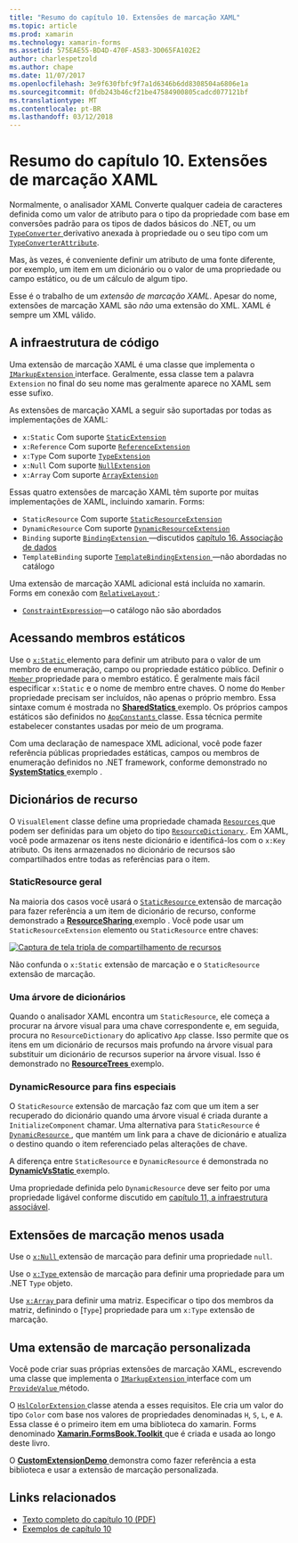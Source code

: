 ```yaml
---
title: "Resumo do capítulo 10. Extensões de marcação XAML"
ms.topic: article
ms.prod: xamarin
ms.technology: xamarin-forms
ms.assetid: 575EAE55-BD4D-470F-A583-3D065FA102E2
author: charlespetzold
ms.author: chape
ms.date: 11/07/2017
ms.openlocfilehash: 3e9f630fbfc9f7a1d6346b6dd8308504a6806e1a
ms.sourcegitcommit: 0fdb243b46cf21be47584900805cadcd077121bf
ms.translationtype: MT
ms.contentlocale: pt-BR
ms.lasthandoff: 03/12/2018
---
```

# <a name="summary-of-chapter-10-xaml-markup-extensions"></a>Resumo do capítulo 10. Extensões de marcação XAML

Normalmente, o analisador XAML Converte qualquer cadeia de caracteres definida como um valor de atributo para o tipo da propriedade com base em conversões padrão para os tipos de dados básicos do .NET, ou um [ `TypeConverter` ](https://developer.xamarin.com/api/type/Xamarin.Forms.TypeConverter/) derivativo anexada à propriedade ou o seu tipo com um [`TypeConverterAttribute`](https://developer.xamarin.com/api/type/Xamarin.Forms.TypeConverterAttribute/).

Mas, às vezes, é conveniente definir um atributo de uma fonte diferente, por exemplo, um item em um dicionário ou o valor de uma propriedade ou campo estático, ou de um cálculo de algum tipo.

Esse é o trabalho de um *extensão de marcação XAML*. Apesar do nome, extensões de marcação XAML são *não* uma extensão do XML. XAML é sempre um XML válido.

## <a name="the-code-infrastructure"></a>A infraestrutura de código

Uma extensão de marcação XAML é uma classe que implementa o [ `IMarkupExtension` ](https://developer.xamarin.com/api/type/Xamarin.Forms.Xaml.IMarkupExtension/) interface. Geralmente, essa classe tem a palavra `Extension` no final do seu nome mas geralmente aparece no XAML sem esse sufixo.

As extensões de marcação XAML a seguir são suportadas por todas as implementações de XAML:

- `x:Static` Com suporte [`StaticExtension`](https://developer.xamarin.com/api/type/Xamarin.Forms.Xaml.StaticExtension/)
- `x:Reference` Com suporte [`ReferenceExtension`](https://developer.xamarin.com/api/type/Xamarin.Forms.Xaml.ReferenceExtension/)
- `x:Type` Com suporte [`TypeExtension`](https://developer.xamarin.com/api/type/Xamarin.Forms.Xaml.TypeExtension/)
- `x:Null` Com suporte [`NullExtension`](https://developer.xamarin.com/api/type/Xamarin.Forms.Xaml.NullExtension/)
- `x:Array` Com suporte [`ArrayExtension`](https://developer.xamarin.com/api/type/Xamarin.Forms.Xaml.ArrayExtension/)

Essas quatro extensões de marcação XAML têm suporte por muitas implementações de XAML, incluindo xamarin. Forms:

- `StaticResource` Com suporte [`StaticResourceExtension`](https://developer.xamarin.com/api/type/Xamarin.Forms.Xaml.StaticResourceExtension/)
- `DynamicResource` Com suporte [`DynamicResourceExtension`](https://developer.xamarin.com/api/type/Xamarin.Forms.Xaml.DynamicResourceExtension/)
- `Binding` suporte [ `BindingExtension` ](https://developer.xamarin.com/api/type/Xamarin.Forms.Xaml.BindingExtension/) &mdash;discutidos [capítulo 16. Associação de dados](#chapter16)
- `TemplateBinding` suporte [ `TemplateBindingExtension` ](https://developer.xamarin.com/api/type/Xamarin.Forms.Xaml.TemplateBindingExtension/) &mdash;não abordadas no catálogo

Uma extensão de marcação XAML adicional está incluída no xamarin. Forms em conexão com [ `RelativeLayout` ](https://developer.xamarin.com/api/type/Xamarin.Forms.RelativeLayout/):

- [`ConstraintExpression`](https://developer.xamarin.com/api/type/Xamarin.Forms.ConstraintExpression/)&mdash;o catálogo não são abordados

## <a name="accessing-static-members"></a>Acessando membros estáticos

Use o [ `x:Static` ](https://developer.xamarin.com/api/type/Xamarin.Forms.Xaml.StaticExtension/) elemento para definir um atributo para o valor de um membro de enumeração, campo ou propriedade estático público. Definir o [ `Member` ](https://developer.xamarin.com/api/property/Xamarin.Forms.Xaml.StaticExtension.Member/) propriedade para o membro estático. É geralmente mais fácil especificar `x:Static` e o nome de membro entre chaves. O nome do `Member` propriedade precisam ser incluídos, não apenas o próprio membro. Essa sintaxe comum é mostrada no [ **SharedStatics** ](https://github.com/xamarin/xamarin-forms-book-samples/tree/master/Chapter10/SharedStatics) exemplo. Os próprios campos estáticos são definidos no [ `AppConstants` ](https://github.com/xamarin/xamarin-forms-book-samples/blob/master/Chapter10/SharedStatics/SharedStatics/SharedStatics/AppConstants.cs) classe. Essa técnica permite estabelecer constantes usadas por meio de um programa.

Com uma declaração de namespace XML adicional, você pode fazer referência públicas propriedades estáticas, campos ou membros de enumeração definidos no .NET framework, conforme demonstrado no [ **SystemStatics** ](https://github.com/xamarin/xamarin-forms-book-samples/tree/master/Chapter10/SystemStatics) exemplo .

## <a name="resource-dictionaries"></a>Dicionários de recurso

O `VisualElement` classe define uma propriedade chamada [ `Resources` ](https://developer.xamarin.com/api/property/Xamarin.Forms.VisualElement.Resources/) que podem ser definidas para um objeto do tipo [ `ResourceDictionary` ](https://developer.xamarin.com/api/type/Xamarin.Forms.ResourceDictionary/). Em XAML, você pode armazenar os itens neste dicionário e identificá-los com o `x:Key` atributo. Os itens armazenados no dicionário de recursos são compartilhados entre todas as referências para o item.

### <a name="staticresource-for-most-purposes"></a>StaticResource geral

Na maioria dos casos você usará o [ `StaticResource` ](https://developer.xamarin.com/api/type/Xamarin.Forms.Xaml.StaticResourceExtension/) extensão de marcação para fazer referência a um item de dicionário de recurso, conforme demonstrado a [ **ResourceSharing** ](https://github.com/xamarin/xamarin-forms-book-samples/tree/master/Chapter10/ResourceSharing) exemplo . Você pode usar um `StaticResourceExtension` elemento ou `StaticResource` entre chaves:

[![Captura de tela tripla de compartilhamento de recursos](images/ch10fg03-small.png "compartilhamento de recursos")](images/ch10fg03-large.png#lightbox "compartilhamento de recursos")

Não confunda o `x:Static` extensão de marcação e o `StaticResource` extensão de marcação.

### <a name="a-tree-of-dictionaries"></a>Uma árvore de dicionários

Quando o analisador XAML encontra um `StaticResource`, ele começa a procurar na árvore visual para uma chave correspondente e, em seguida, procura no `ResourceDictionary` do aplicativo `App` classe. Isso permite que os itens em um dicionário de recursos mais profundo na árvore visual para substituir um dicionário de recursos superior na árvore visual. Isso é demonstrado no [ **ResourceTrees** ](https://github.com/xamarin/xamarin-forms-book-samples/tree/master/Chapter10/ResourceTrees) exemplo.

### <a name="dynamicresource-for-special-purposes"></a>DynamicResource para fins especiais

O `StaticResource` extensão de marcação faz com que um item a ser recuperado do dicionário quando uma árvore visual é criada durante a `InitializeComponent` chamar. Uma alternativa para `StaticResource` é [ `DynamicResource` ](https://developer.xamarin.com/api/type/Xamarin.Forms.Xaml.DynamicResourceExtension/), que mantém um link para a chave de dicionário e atualiza o destino quando o item referenciado pelas alterações de chave.

A diferença entre `StaticResource` e `DynamicResource` é demonstrada no [ **DynamicVsStatic** ](https://github.com/xamarin/xamarin-forms-book-samples/tree/master/Chapter10/DynamicVsStatic) exemplo.

Uma propriedade definida pelo `DynamicResource` deve ser feito por uma propriedade ligável conforme discutido em [capítulo 11, a infraestrutura associável](chapter11.md).

## <a name="lesser-used-markup-extensions"></a>Extensões de marcação menos usada

Use o [ `x:Null` ](https://developer.xamarin.com/api/type/Xamarin.Forms.Xaml.NullExtension/) extensão de marcação para definir uma propriedade `null`.

Use o [ `x:Type` ](https://developer.xamarin.com/api/type/Xamarin.Forms.Xaml.TypeExtension/) extensão de marcação para definir uma propriedade para um .NET `Type` objeto.

Use [ `x:Array` ](https://developer.xamarin.com/api/type/Xamarin.Forms.Xaml.ArrayExtension/) para definir uma matriz. Especificar o tipo dos membros da matriz, definindo o [`Type`] propriedade para um `x:Type` extensão de marcação.

## <a name="a-custom-markup-extension"></a>Uma extensão de marcação personalizada

Você pode criar suas próprias extensões de marcação XAML, escrevendo uma classe que implementa o [ `IMarkupExtension` ](https://developer.xamarin.com/api/type/Xamarin.Forms.Xaml.IMarkupExtension/) interface com um [ `ProvideValue` ](https://developer.xamarin.com/api/member/Xamarin.Forms.Xaml.IMarkupExtension.ProvideValue/p/System.IServiceProvider/) método.

O [ `HslColorExtension` ](https://github.com/xamarin/xamarin-forms-book-samples/blob/master/Libraries/Xamarin.FormsBook.Toolkit/Xamarin.FormsBook.Toolkit/HslColorExtension.cs) classe atenda a esses requisitos. Ele cria um valor do tipo `Color` com base nos valores de propriedades denominadas `H`, `S`, `L`, e `A`. Essa classe é o primeiro item em uma biblioteca do xamarin. Forms denominado [ **Xamarin.FormsBook.Toolkit** ](https://github.com/xamarin/xamarin-forms-book-samples/tree/master/Libraries/Xamarin.FormsBook.Toolkit) que é criada e usada ao longo deste livro.

O [ **CustomExtensionDemo** ](https://github.com/xamarin/xamarin-forms-book-samples/tree/master/Chapter10/CustomExtensionDemo) demonstra como fazer referência a esta biblioteca e usar a extensão de marcação personalizada.



## <a name="related-links"></a>Links relacionados

- [Texto completo do capítulo 10 (PDF)](https://download.xamarin.com/developer/xamarin-forms-book/XamarinFormsBook-Ch10-Apr2016.pdf)
- [Exemplos de capítulo 10](https://github.com/xamarin/xamarin-forms-book-samples/tree/master/Chapter10)

